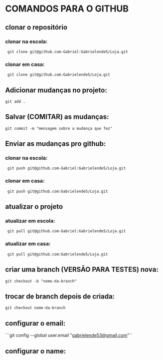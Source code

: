 # COMANDOS PARA O GITHUB

## clonar o repositório

### clonar na escola: 

``` git clone git@github.com-Gabriel:Gabrielende5/Loja.git```

### clonar em casa:

``` git clone git@github.com:Gabrielende5/Loja.git```

## Adicionar mudanças no projeto: 

```git add .```

## Salvar (COMITAR) as mudanças:

```git commit -m "mensagem sobre a mudança que fez"```

## Enviar as mudanças pro github: 

### clonar na escola: 

``` git push git@github.com-Gabriel:Gabrielende5/Loja.git```

### clonar em casa:

``` git push git@github.com:Gabrielende5/Loja.git```

## atualizar o projeto

### atualizar em escola: 

``` git pull git@github.com-Gabriel:Gabrielende5/Loja.git```

### atualizar em casa:

``` git pull git@github.com:Gabrielende5/Loja.git```


## criar uma branch (VERSÃO PARA TESTES) nova:

``` git checkout -b "nome-da-branch" ```

## trocar de branch depois de criada:

```git checkout nome-da-branch```

## configurar o email:

```git config --global user.email "gabrielende53@gmail.com"``

## configurar o name:



